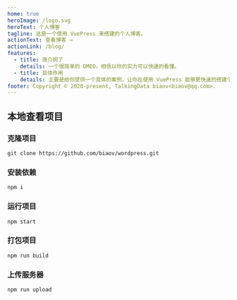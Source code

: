 ```yaml
---
home: true
heroImage: /logo.svg
heroText: 个人博客
tagline: 这是一个使用 VuePress 来搭建的个人博客。
actionText: 查看博客 →
actionLink: /blog/
features:
  - title: 简介明了
    details: 一个很简单的 DMEO，相信以你的实力可以快速的看懂。
  - title: 具体作用
    details: 主要是给你提供一个具体的案例，让你在使用 VuePress 能够更快速的搭建个人博客网站，
footer: Copyright © 2020-present, TalkingData biaov<biaov@qq.com>.
---
```


## 本地查看项目

### 克隆项目

```Basic
git clone https://github.com/biaov/wordpress.git
```

### 安装依赖

```Basic
npm i
```

### 运行项目

```Basic
npm start
```

### 打包项目

```Basic
npm run build
```

### 上传服务器

```Basic
npm run upload
```
